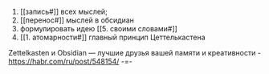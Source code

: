 1. [[запись#]] всех мыслей;
2. [[перенос#]] мыслей в обсидиан
3. формулировать идею [[5. своими словами#]] 
4. [[1. атомарности#]] главный принцип Цеттелькастена

Zettelkasten и Obsidian — лучшие друзья вашей памяти и креативности -https://habr.com/ru/post/548154/
-=-
